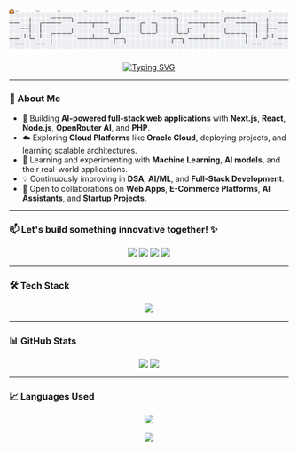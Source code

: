<!-- Contribution Graph Pac-Man -->
<picture>
  <source media="(prefers-color-scheme: dark)" srcset="https://raw.githubusercontent.com/VINAYpratapSINGHchauhan/VINAYpratapSINGHchauhan/output/pacman-contribution-graph-dark.svg">
  <source media="(prefers-color-scheme: light)" srcset="https://raw.githubusercontent.com/VINAYpratapSINGHchauhan/VINAYpratapSINGHchauhan/output/pacman-contribution-graph.svg">
  <img alt="Pac-Man contribution graph" src="https://raw.githubusercontent.com/VINAYpratapSINGHchauhan/VINAYpratapSINGHchauhan/output/pacman-contribution-graph.svg">
</picture>



<!-- Animated Intro -->
<div align="center">
  
[![Typing SVG](https://readme-typing-svg.herokuapp.com?font=Fira+Code&size=32&duration=2500&pause=800&color=00F71A&center=true&vCenter=true&width=600&lines=Hi+👋,+I'm+Vinay;Full+Stack+Developer;AI+Driven+web+Builder;Fitness+Enthusiast+💪)](https://git.io/typing-svg)

</div>

---

### 🚀 About Me

- 🎯 Building **AI-powered full-stack web applications** with **Next.js**, **React**, **Node.js**, **OpenRouter AI**, and **PHP**.  
- ☁️ Exploring **Cloud Platforms** like **Oracle Cloud**, deploying projects, and learning scalable architectures.  
- 🤖 Learning and experimenting with **Machine Learning**, **AI models**, and their real-world applications.  
- 💡 Continuously improving in **DSA**, **AI/ML**, and **Full-Stack Development**.  
- 🤝 Open to collaborations on **Web Apps**, **E-Commerce Platforms**, **AI Assistants**, and **Startup Projects**.  

---

### 📫 Let's build something innovative together! ✨
<p align="center">
  <a href="mailto:vinaypratapsinghchauhan001@gmail.com"><img src="https://skillicons.dev/icons?i=gmail" width="40" /></a>
  <a href="https://www.linkedin.com/in/vinay-pratap-singh-chauhan"><img src="https://skillicons.dev/icons?i=linkedin" width="40" /></a>
  <a href="https://leetcode.com/u/VinayPratrapSinghChauhan/"><img src="https://skillicons.dev/icons?i=leetcode" width="40" /></a>
  <a href="https://www.instagram.com/_vinayy.chauhan_?igsh=am9zYWxvbHh6cTV3"><img src="https://skillicons.dev/icons?i=instagram" width="40" /></a>
</p>

---

### 🛠️ Tech Stack
<p align="center">
  <img src="https://skillicons.dev/icons?i=c,cpp,java,python,html,css,js,ts,react,nextjs,nodejs,express,php,mysql,mongodb,firebase,vercel,postman,bootstrap,git,github" />
</p>


---

### 📊 GitHub Stats
<p align="center">
  <img src="https://github-readme-stats.vercel.app/api?username=VINAYpratapSINGHchauhan&show_icons=true&theme=radical" height="160"/>
  <img src="https://github-readme-streak-stats.herokuapp.com/?user=VINAYpratapSINGHchauhan&theme=radical" height="160"/>
</p>

---

### 📈 Languages Used
<p align="center">
  <img src="https://github-readme-stats.vercel.app/api/top-langs/?username=VINAYpratapSINGHchauhan&layout=compact&theme=radical&langs_count=8" height="200"/>
</p>

<div align="center">
  <img src="https://capsule-render.vercel.app/api?type=waving&color=0:FF5733,100:00C9FF&height=120&section=footer&fontSize=22&fontColor=fff" />
</div>

